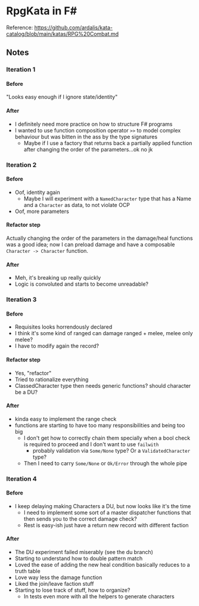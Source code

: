 # RpgKata in F#

Reference: https://github.com/ardalis/kata-catalog/blob/main/katas/RPG%20Combat.md

## Notes

### Iteration 1 

#### Before

"Looks easy enough if I ignore state/identity"

#### After

* I definitely need more practice on how to structure F# programs
* I wanted to use function composition operator `>>` to model complex behaviour but was bitten in the ass by the type signatures
  * Maybe if I use a factory that returns back a partially applied function after changing the order of the parameters...ok no jk

### Iteration 2

#### Before

* Oof, identity again
  * Maybe I will experiment with a `NamedCharacter` type that has a Name and a `Character` as data, to not violate OCP
* Oof, more parameters

#### Refactor step

Actually changing the order of the parameters in the damage/heal functions
was a good idea; now I can preload damage and have a composable `Character -> Character` function.

#### After

* Meh, it's breaking up really quickly
* Logic is convoluted and starts to become unreadable?

### Iteration 3

#### Before

* Requisites looks horrendously declared
* I think it's some kind of ranged can damage ranged + melee, melee only melee?
* I have to modify again the record?

#### Refactor step

* Yes, "refactor"
* Tried to rationalize everything
* ClassedCharacter type then needs generic functions? should character be a DU?

#### After

* kinda easy to implement the range check
* functions are starting to have too many responsibilities and being too big
  * I don't get how to correctly chain them specially when a bool check is required to proceed and I don't want to use `failwith`
    * probably validation via `Some/None` type? Or a `ValidatedCharacter` type?
  * Then I need to carry `Some/None` or `Ok/Error` through the whole pipe

### Iteration 4

#### Before

* I keep delaying making Characters a DU, but now looks like it's the time
  * I need to implement some sort of a master dispatcher functions that then sends you to the correct damage check?
  * Rest is easy-ish just have a return new record with different faction

#### After

* The DU experiment failed miserably (see the du branch)
* Starting to understand how to double pattern match
* Loved the ease of adding the new heal condition basically reduces to a truth table
* Love way less the damage function
* Liked the join/leave faction stuff
* Starting to lose track of stuff, how to organize?
  * In tests even more with all the helpers to generate characters
